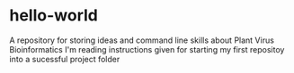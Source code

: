# hello-world
A repository for storing ideas and command line skills about Plant Virus Bioinformatics 
I'm reading instructions given for starting my first repositoy into a sucessful project folder  
